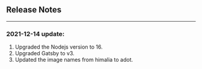 
## Release Notes

---

### 2021-12-14 update:

1. Upgraded the Nodejs version to 16.
2. Upgraded Gatsby to v3.
3. Updated the image names from himalia to adot.
